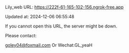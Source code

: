 Lily_web URL: https://222f-61-165-102-156.ngrok-free.app

Updated at: 2024-12-06 06:55:48

If you cannot open this URL, the server might be down.

Please contact: 

goley04@foxmail.com Or Wechat:GL_yeaH